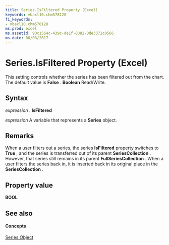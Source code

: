 ```yaml
---
title: Series.IsFiltered Property (Excel)
keywords: vbaxl10.chm578128
f1_keywords:
- vbaxl10.chm578128
ms.prod: excel
ms.assetid: 90c1564c-439c-de1f-8082-0de3372c0566
ms.date: 06/08/2017
---
```



# Series.IsFiltered Property (Excel)

This setting controls whether the series has been filtered out from the chart. The default value is  **False** . **Boolean** Read/Write.


## Syntax

 _expression_ . **IsFiltered**

 _expression_ A variable that represents a **Series** object.


## Remarks

When a user filters out a series, the series  **IsFiltered** property switches to **True** , and the series is transferred out of its parent **SeriesCollection** . However, that series still remains in its parent **FullSeriesCollection** . When a user filters the series back in, it is inserted back in its original place in the **SeriesCollection** .


## Property value

 **BOOL**


## See also


#### Concepts


[Series Object](Excel.Series(objec).md)


